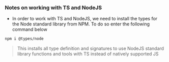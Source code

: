 ### Notes on working with TS and NodeJS

- In order to work with TS and NodeJS, we need to install the types for the Node standard library from NPM. To do so enter the following command below

```bash
npm i @types/node
```

> This installs all type definition and signatures to use NodeJS standard library functions and tools with TS instead of natively supported JS
